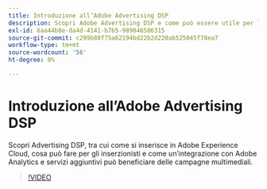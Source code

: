 ```yaml
---
title: Introduzione all’Adobe Advertising DSP
description: Scopri Adobe Advertising DSP e come può essere utile per le campagne mediatiche.
exl-id: 6aa44b8e-da4d-4141-b7b5-989046586315
source-git-commit: c299b88f75a62194bd22b2d220ab525045f78ea7
workflow-type: tm+mt
source-wordcount: '56'
ht-degree: 0%

---
```


# Introduzione all’Adobe Advertising DSP

Scopri Advertising DSP, tra cui come si inserisce in Adobe Experience Cloud, cosa può fare per gli inserzionisti e come un’integrazione con Adobe Analytics e servizi aggiuntivi può beneficiare delle campagne multimediali.

>[!VIDEO](https://video.tv.adobe.com/v/339200)
